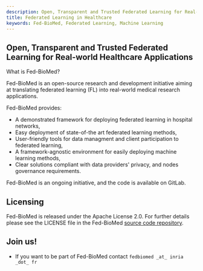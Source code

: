 ```yaml
---
description: Open, Transparent and Trusted Federated Learning for Real-world Healthcare Applications
title: Federated Learning in Healthcare 
keywords: Fed-BioMed, Federated Learning, Machine Learning
---
```


## Open, Transparent and Trusted Federated Learning for Real-world Healthcare Applications

What is Fed-BioMed?

Fed-BioMed is an open-source research and development initiative aiming at translating federated learning (FL) into real-world medical research applications.

Fed-BioMed provides:

- A demonstrated framework for deploying federated learning in hospital networks,
- Easy deployment of state-of-the art federated learning methods, 
- User-friendly tools for data managment and client participation to federated learning,
- A framework-agnostic environment for easily deploying machine learning methods, 
- Clear solutions compliant with data providers' privacy, and nodes governance requirements.


Fed-BioMed is an ongoing initiative, and the code is available on GitLab.




<!-- In particular, we are currently developing probabilistic approaches to FL based on a generative model
of data and parameters variability across centres. This allows us to quantify and account for the discrepancy of data and model’s distributions across participants. Moreover, this kind of approach naturally allows to account for missing features and modalities in each centre. Furthermore, Fed-BioMed is
conceived to ensure robustness to the problem of malicious attacks in FL through the development of opportune defense and monitoring strategies. These threats include privacy breaking and adversarial attacks, as well as the problem of free-riding. -->


<!-- ```python
import pandas as pd
```

| Method      | Description                          |
| ----------- | ------------------------------------ |
| `GET`       | :material-check:     Fetch resource  |
| `PUT`       | :material-check-all: Update resource |
| `DELETE`    | :material-close:     Delete resource | -->

## Licensing

Fed-BioMed is released under the Apache License 2.0. For further details please see the LICENSE file in the Fed-BioMed [source code repository](https://gitlab.inria.fr/fedbiomed/fedbiomed/).

## Join us!

* If you want to be part of Fed-BioMed contact `fedbiomed _at_ inria _dot_ fr`
